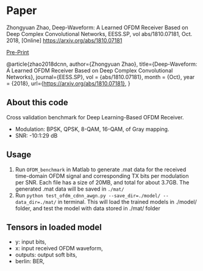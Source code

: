 # Paper 
Zhongyuan Zhao, Deep-Waveform: A Learned OFDM Receiver Based on Deep Complex Convolutional Networks, EESS.SP, vol abs/1810.07181, Oct. 2018, [Online] https://arxiv.org/abs/1810.07181

[Pre-Print](https://arxiv.org/abs/1810.07181)

@article{zhao2018dcnn,
author={Zhongyuan Zhao},
title={Deep-Waveform: A Learned OFDM Receiver Based on Deep Complex Convolutional Networks},
journal={EESS.SP},
vol = {abs/1810.07181},
month = {Oct},
year = {2018},
url={https://arxiv.org/abs/1810.07181},
}

## About this code
Cross validation benchmark for Deep Learning-Based OFDM Receiver.

+ Modulation: BPSK, QPSK, 8-QAM, 16-QAM, of Gray mapping.
+ SNR: -10:1:29 dB

## Usage
1. Run `OFDM_benchmark` in Matlab to generate .mat data for the received time-domain OFDM signal and corresponding TX bits per modulation per SNR. Each file has a size of 20MB, and total for about 3.7GB. The generated .mat data will be saved in `./mat/`
2. Run `python test_ofdm_cdnn_awgn.py --save_dir=./model/ --data_dir=./mat/` in terminal. This will load the trained models in ./model/ folder, and test the model with data stored in ./mat/ folder

## Tensors in loaded model
+ y: input bits, 
+ x: input received OFDM waveform,
+ outputs: output soft bits,
+ berlin: BER,
